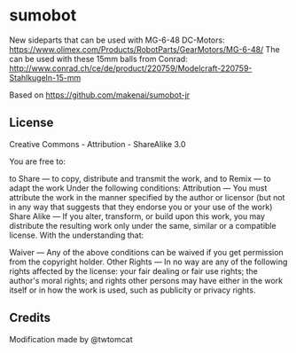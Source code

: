 # sumobot

New sideparts that can be used with MG-6-48 DC-Motors: https://www.olimex.com/Products/RobotParts/GearMotors/MG-6-48/
The  can be used with these 15mm balls from Conrad: http://www.conrad.ch/ce/de/product/220759/Modelcraft-220759-Stahlkugeln-15-mm

Based on https://github.com/makenai/sumobot-jr

## License

Creative Commons - Attribution - ShareAlike 3.0

You are free to:

to Share — to copy, distribute and transmit the work, and
to Remix — to adapt the work
Under the following conditions:
Attribution — You must attribute the work in the manner specified by the author or licensor (but not in any way that suggests that they endorse you or your use of the work)
Share Alike — If you alter, transform, or build upon this work, you may distribute the resulting work only under the same, similar or a compatible license.
With the understanding that:

Waiver — Any of the above conditions can be waived if you get permission from the copyright holder.
Other Rights — In no way are any of the following rights affected by the license:
your fair dealing or fair use rights;
the author's moral rights; and
rights other persons may have either in the work itself or in how the work is used, such as publicity or privacy rights.

## Credits

Modification made by @twtomcat
